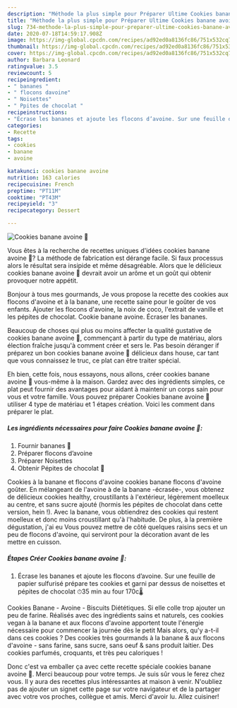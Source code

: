 ```yaml
---
description: "Méthode la plus simple pour Préparer Ultime Cookies banane avoine 🍌"
title: "Méthode la plus simple pour Préparer Ultime Cookies banane avoine 🍌"
slug: 734-methode-la-plus-simple-pour-preparer-ultime-cookies-banane-avoine
date: 2020-07-18T14:59:17.908Z
image: https://img-global.cpcdn.com/recipes/ad92ed0a8136fc86/751x532cq70/cookies-banane-avoine-🍌-photo-principale-de-la-recette.jpg
thumbnail: https://img-global.cpcdn.com/recipes/ad92ed0a8136fc86/751x532cq70/cookies-banane-avoine-🍌-photo-principale-de-la-recette.jpg
cover: https://img-global.cpcdn.com/recipes/ad92ed0a8136fc86/751x532cq70/cookies-banane-avoine-🍌-photo-principale-de-la-recette.jpg
author: Barbara Leonard
ratingvalue: 3.5
reviewcount: 5
recipeingredient:
- " bananes "
- " flocons davoine"
- " Noisettes"
- " Ppites de chocolat "
recipeinstructions:
- "Écrase les bananes et ajoute les flocons d’avoine. Sur une feuille de papier sulfurisé prépare tes cookies et garni par dessus de noisettes et pépites de chocolat ⏱35 min au four 170c🌡"
categories:
- Recette
tags:
- cookies
- banane
- avoine

katakunci: cookies banane avoine 
nutrition: 163 calories
recipecuisine: French
preptime: "PT11M"
cooktime: "PT43M"
recipeyield: "3"
recipecategory: Dessert

---
```



![Cookies banane avoine 🍌](https://img-global.cpcdn.com/recipes/ad92ed0a8136fc86/751x532cq70/cookies-banane-avoine-🍌-photo-principale-de-la-recette.jpg)

Vous êtes à la recherche de recettes uniques d'idées cookies banane avoine 🍌? La méthode de fabrication est dérange facile. Si faux processus alors le résultat sera insipide et même désagréable. Alors que le délicieux cookies banane avoine 🍌 devrait avoir un arôme et un goût qui obtenir provoquer notre appétit.

Bonjour à tous mes gourmands, Je vous propose la recette des cookies aux flocons d&#39;avoine et à la banane, une recette saine pour le goûter de vos enfants. Ajouter les flocons d&#39;avoine, la noix de coco, l&#39;extrait de vanille et les pépites de chocolat. Cookie banane avoine. Écraser les bananes.

Beaucoup de choses qui plus ou moins affecter la qualité gustative de cookies banane avoine 🍌, commençant à partir du type de matériau, alors élection fraîche jusqu'à comment créer et sers le. Pas besoin déranger if préparez un bon cookies banane avoine 🍌 délicieux dans house, car tant que vous connaissez le truc, ce plat can être traiter spécial.


Eh bien, cette fois, nous essayons, nous allons, créer cookies banane avoine 🍌 vous-même à la maison. Gardez avec des ingrédients simples, ce plat peut fournir des avantages pour aidant à maintenir un corps sain pour vous et votre famille. Vous pouvez préparer Cookies banane avoine 🍌 utiliser 4 type de matériau et 1 étapes création. Voici les comment dans préparer le plat.

<!--inarticleads1-->

##### Les ingrédients nécessaires pour faire Cookies banane avoine 🍌:

1. Fournir  bananes 🍌
1. Préparer  flocons d’avoine
1. Préparer  Noisettes
1. Obtenir  Pépites de chocolat 🍫


Cookies à la banane et flocons d&#39;avoine cookies banane flocons d&#39;avoine goûter. En mélangeant de l&#39;avoine à de la banane -écrasée-, vous obtenez de délicieux cookies healthy, croustillants à l&#39;extérieur, légèrement moelleux au centre, et sans sucre ajouté (hormis les pépites de chocolat dans cette version, hein !). Avec la banane, vous obtiendrez des cookies qui restent moelleux et donc moins croustillant qu&#39;à l&#39;habitude. De plus, à la première dégustation, j&#39;ai eu Vous pouvez mettre de côté quelques raisins secs et un peu de flocons d&#39;avoine, qui serviront pour la décoration avant de les mettre en cuisson. 

<!--inarticleads2-->

##### Étapes Créer Cookies banane avoine 🍌:

1. Écrase les bananes et ajoute les flocons d’avoine. Sur une feuille de papier sulfurisé prépare tes cookies et garni par dessus de noisettes et pépites de chocolat ⏱35 min au four 170c🌡


Cookies Banane - Avoine - Biscuits Diététiques. Si elle colle trop ajouter un peu de farine. Réalisés avec des ingrédients sains et naturels, ces cookies vegan à la banane et aux flocons d&#39;avoine apportent toute l&#39;énergie nécessaire pour commencer la journée dès le petit Mais alors, qu&#39;y a-t-il dans ces cookies ? Des cookies très gourmands à la banane &amp; aux flocons d&#39;avoine - sans farine, sans sucre, sans oeuf &amp; sans produit laitier. Des cookies parfumés, croquants, et très peu caloriques ! 


Donc c'est va emballer ça avec cette recette spéciale cookies banane avoine 🍌. Merci beaucoup pour votre temps. Je suis sûr vous le ferez chez vous. Il y aura des recettes plus  intéressantes at maison à venir. N'oubliez pas de ajouter un signet cette page sur votre navigateur et de la partager avec votre vos proches, collègue et amis. Merci d'avoir lu. Allez cuisiner!
